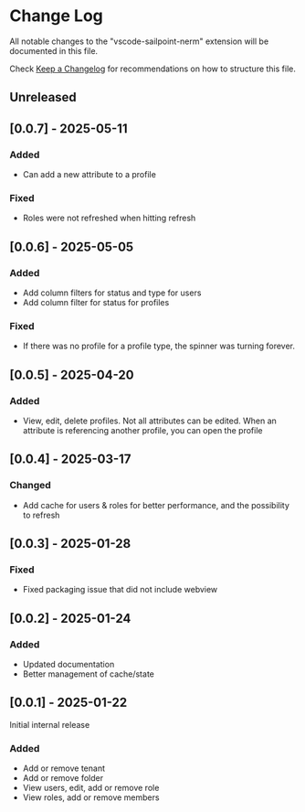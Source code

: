 # Change Log

All notable changes to the "vscode-sailpoint-nerm" extension will be documented in this file.

Check [Keep a Changelog](http://keepachangelog.com/) for recommendations on how to structure this file.


## Unreleased

## [0.0.7] - 2025-05-11

### Added

- Can add a new attribute to a profile

### Fixed

- Roles were not refreshed when hitting refresh

## [0.0.6] - 2025-05-05

### Added

- Add column filters for status and type for users
- Add column filter for status for profiles

### Fixed

- If there was no profile for a profile type, the spinner was turning forever.

## [0.0.5] - 2025-04-20

### Added

- View, edit, delete profiles. Not all attributes can be edited. When an attribute is referencing another profile, you can open the profile

## [0.0.4] - 2025-03-17

### Changed

- Add cache for users & roles for better performance, and the possibility to refresh

## [0.0.3] - 2025-01-28

### Fixed

- Fixed packaging issue that did not include webview

## [0.0.2] - 2025-01-24

### Added

- Updated documentation
- Better management of cache/state

## [0.0.1] - 2025-01-22

Initial internal release

### Added

- Add or remove tenant
- Add or remove folder
- View users, edit, add or remove role
- View roles, add or remove members
